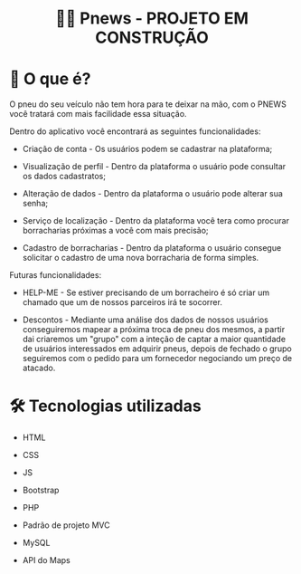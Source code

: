 <h1 align="center">
 👨‍🔧 Pnews - PROJETO EM CONSTRUÇÃO
</h1>

# 📌 O que é? 

O pneu do seu veículo não tem hora para te deixar na mão, com o PNEWS você tratará com mais facilidade essa situação.

Dentro do aplicativo você encontrará as seguintes funcionalidades:

* Criação de conta - Os usuários podem se cadastrar na plataforma;

* Visualização de perfil - Dentro da plataforma o usuário pode consultar os dados cadastratos;

* Alteração de dados - Dentro da plataforma o usuário pode alterar sua senha;

* Serviço de localização - Dentro da plataforma você tera como procurar borracharias próximas a você com mais precisão;

* Cadastro de borracharias - Dentro da plataforma o usuário consegue solicitar o cadastro de uma nova borracharia de forma simples.

Futuras funcionalidades:

* HELP-ME - Se estiver precisando de um borracheiro é só criar um chamado que um de nossos parceiros irá te socorrer. 

* Descontos - Mediante uma análise dos dados de nossos usuários conseguiremos mapear a próxima troca de pneu dos mesmos, a partir dai criaremos um "grupo" com a inteção de captar a maior quantidade de usuários interessados em adquirir pneus, depois de fechado o grupo seguiremos com o pedido para um fornecedor negociando um preço de atacado. 

# 🛠 Tecnologias utilizadas 

* HTML
* CSS
* JS
* Bootstrap
* PHP
* Padrão de projeto MVC
* MySQL

* API do Maps
